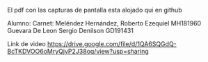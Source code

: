 El pdf con las capturas de pantalla esta alojado qui en github


Alumno: Carnet:
Meléndez Hernández, Roberto Ezequiel MH181960
Guevara De Leon Sergio Denilson GD191431


Link de video
https://drive.google.com/file/d/1QA6SQGdQ-BcTKDVOO6oMryQjvP2J38oq/view?usp=sharing 

